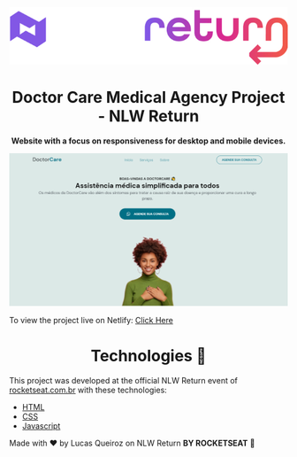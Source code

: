 ![NLW Return](https://github.com/FXharry/NLW-Return/blob/master/assets/Logotipo%20NLW%20return.jpg?raw=true) 

<h1 align="center"> Doctor Care Medical Agency Project - NLW Return </h1>

<p align="center"><b> Website with a focus on responsiveness for desktop and mobile devices. </b></p>

![enter image description here](https://github.com/FXharry/NLW-Return/blob/master/assets/Doctor%20care%201.png?raw=true)



To view the project live on Netlify: [Click Here](https://hfxdoctorcare-nlwreturn.netlify.app/)

<h1 align="center"> Technologies 🚀 </h1>

This project was developed at the official NLW Return event of [rocketseat.com.br](https://www.rocketseat.com.br/) with these technologies:

- [HTML](https://www.w3schools.com/html/) 
- [CSS](https://www.w3schools.com/css/default.asp) 
- [Javascript](https://www.w3schools.com/js/)

Made with ♥ by Lucas Queiroz on NLW Return <b>BY ROCKETSEAT</b> 👋
